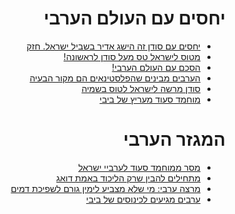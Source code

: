 <div dir="rtl" markdown="1">

# יחסים עם העולם הערבי

* [יחסים עם סודן זה הישג אדיר בשביל ישראל. חזק](https://twitter.com/netanyahu/status/1224453960485855232?s=20)
* [מטוס לישראל טס מעל סודן לראשונה!](https://rotter.net/forum/scoops1/604214.shtml)
* [הסכם עם העולם הערבי!](https://twitter.com/SeanDurns/status/1227638626374295553?s=20)
* [הערבים מבינים שהפלסטינאים הם מקור הבעיה](https://twitter.com/ManaOfir/status/1223225888961187840)
* [סודן מרשה לישראל לטוס בשמיה](https://www.reuters.com/article/us-israel-sudan/sudan-gives-israel-initial-okay-for-overflights-official-idUSKBN1ZZ31V?fbclid=IwAR3LiPXedVzfVPbfo4tJUlgYZ8MozFgF7MPnb8WFXhyhlAeUf2-GQzd3Ebs)
* [מוחמד סעוד מעריץ של ביבי](https://twitter.com/mohsaud08/status/1227340886046101507?s=20)

# המגזר הערבי
* [מסר ממוחמד סעוד לערביי ישראל](https://twitter.com/mohsaud08/status/1228100405982162944?s=20)
* [מתחילים להבין שרק הליכוד באמת דואג](https://www.facebook.com/groups/173336523277857/permalink/539732383304934/)
* [מרצה ערבי: מי שלא מצביע לימין גורם לשפיכת דמים](https://twitter.com/ayeletsl/status/1224419208563449857?s=20)
* [ערבים מגיעים לכינוסים של ביבי](https://twitter.com/Israelcohen911/status/1225340928526897152?s=20)

</div>
